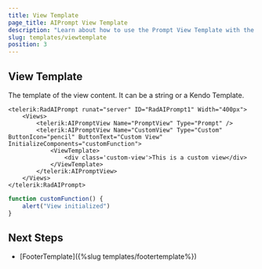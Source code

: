 ```yaml
---
title: View Template
page_title: AIPrompt View Template
description: "Learn about how to use the Prompt View Template with the WebForms AIPrompt"
slug: templates/viewtemplate
position: 3
---
```


## View Template

The template of the view content. It can be a string or a Kendo Template.

````ASP.NET
<telerik:RadAIPrompt runat="server" ID="RadAIPrompt1" Width="400px">
    <Views>
        <telerik:AIPromptView Name="PromptView" Type="Prompt" />
        <telerik:AIPromptView Name="CustomView" Type="Custom" ButtonIcon="pencil" ButtonText="Custom View" InitializeComponents="customFunction">
            <ViewTemplate>
                <div class='custom-view'>This is a custom view</div>
            </ViewTemplate>
        </telerik:AIPromptView>
    </Views>
</telerik:RadAIPrompt>
````

````JavaScript
function customFunction() {
    alert("View initialized")
}
````

## Next Steps

- [FooterTemplate]({%slug templates/footertemplate%})
